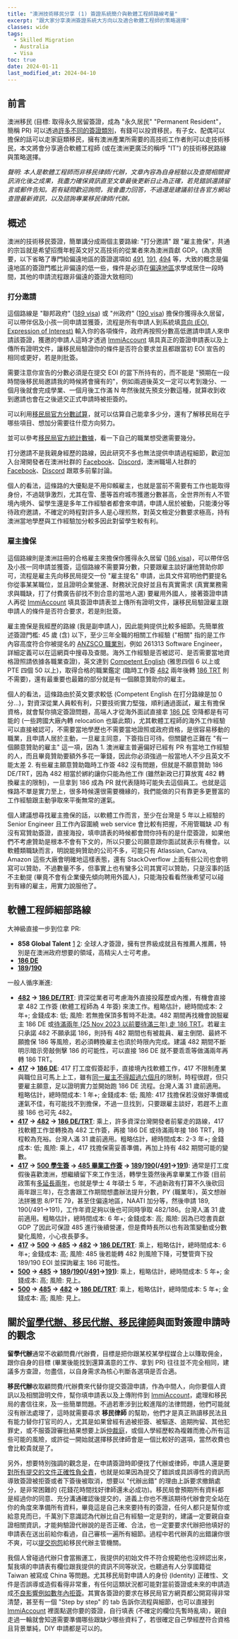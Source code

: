 ```yaml
---
title: "澳洲技術移民分享 (1) 簽證系統簡介與軟體工程師路線考量"
excerpt: "跟大家分享澳洲簽證系統大方向以及適合軟體工程師的策略選擇"
classes: wide
tags:
  - Skilled Migration
  - Australia
  - Visa
toc: true
date: 2024-01-11
last_modified_at: 2024-04-10
---
```


## 前言

澳洲移民 (目標: 取得永久居留簽證，成為 "永久居民" "Permanent Resident"，簡稱 PR) 可以透過[許多不同的簽證類別](https://immi.homeaffairs.gov.au/visas/permanent-resident/visa-options)，有錢可以投資移民，有子女、配偶可以擔保的話可以走家庭類移民，擁有澳洲產業所需要的高技術工作者則可以走技術移民，本文將會分享適合軟體工程師 (或在澳洲更廣泛的稱呼 "IT") 的技術移民路線與策略選擇。

*聲明: 本人是軟體工程師而非移民律師/代辦，文章內容為自身經驗以及查閱相關資訊消化後之成果，我盡力確保資訊直至文章最後更新日止為正確，若見錯誤還請留言或郵件告知。若有疑問歡迎詢問，我會盡力回答，不過還是建議前往各官方網站查證最新資訊，以及諮詢專業移民律師/代辦。*


## 概述

澳洲的技術移民簽證，簡單講分成兩個主要路線: "打分邀請" 跟 "雇主擔保"，共通的宗旨就是希望招攬年輕英文好又高技術的從業者來為澳洲貢獻 GDP。(為求簡要，以下省略了專門給偏遠地區的簽證選項如 [491][491], [191][191], [494][494] 等，大致的概念是偏遠地區的簽證門檻比非偏遠的低一些，條件是必須在[偏遠地區](https://immi.homeaffairs.gov.au/visas/working-in-australia/regional-migration/eligible-regional-areas)求學或居住一段時間，其他的申請流程跟非偏遠的簽證大致相同)

### 打分邀請

這個路線是 "聯邦政府" ([189 visa][189]) 或 "州政府" ([190 visa][190]) 擔保你獲得永久居留，可以帶伴侶及小孩一同申請並獲簽，流程是所有申請人到系統填[意向 (EOI, Expression of Interest)](https://immi.homeaffairs.gov.au/visas/working-in-australia/skillselect/expression-of-interest) 輸入你的各項條件，政府再按照分數高低邀請申請人來申請該簽證，獲邀的申請人這時才透過 [ImmiAccount][5] 填具真正的簽證申請表以及上傳所有證明文件，讓移民局驗證你的條件是否符合要求並且都跟當初 EOI 宣告的相同或更好，若是則批簽。

需要注意你宣告的分數必須是在提交 EOI 的當下所持有的，而不能是 "預期在一段時間後移民局邀請我的時候將會擁有的"，例如兩週後英文一定可以考到幾分、一個月後就會完成學業、一個月後工作滿 N 年然後就先預支分數這種，就算收到收到邀請也會在之後遞交正式申請時被拒簽的。

可以利用[移民局官方分數試算](https://immi.homeaffairs.gov.au/help-support/tools/points-calculator)，就可以估算自己能拿多少分，還有了解移民局在乎哪些項目、想加分需要往什麼方向努力。

並可以參考[移民局官方統計數據](https://api.dynamic.reports.employment.gov.au/anonap/extensions/hSKLS02_SkillSelect_EOI_Data/hSKLS02_SkillSelect_EOI_Data.html)，看一下自己的職業想受邀需要幾分。

打分邀請不是我親身經歷的路線，因此研究不多也無法提供申請過程細節，歡迎加入台灣開發者在澳洲社群的 [Facebook][1]、[Discord][2]，澳洲職場人社群的 [Facebook][3]、[Discord][4] 跟眾多前輩討論。

個人的看法，這條路的大優點是不用仰賴雇主，也就是當前不需要有工作也能取得身份，不過競爭激烈，尤其在雪、墨等首府城市獲邀分數甚高，全世界所有人不管境內境外、留學生還是多年工作經驗者都會來申請，申請人居於被動，只能湊分等待政府邀請，不確定的時程對許多人是心理煎熬，對英文檢定分數要求極高，持有澳洲當地學歷與工作經驗加分較多因此對留學生較有利。

### 雇主擔保

這個路線則是澳洲註冊的合格雇主來擔保你獲得永久居留 ([186 visa][186])，可以帶伴侶及小孩一同申請並獲簽，這個路線不需要算分數，只要跟雇主談好讓他贊助你即可，流程是雇主先向移民局提交一份 "雇主提名" 申請，出具文件寫明他們要提名你從事某某職位，並且證明企業營運、財務狀況良好並且有真實需求 (真實業務需求與職缺，打了付費廣告卻找不到合意的當地人選) 要雇用外國人，接著簽證申請人再從 [ImmiAccount][5] 填具簽證申請表並上傳所有證明文件，讓移民局驗證雇主跟申請人的條件是否符合要求，若是則批簽。

雇主擔保是我經歷的路線 (我是副申請人)，因此能夠提供比較多細節。先簡單敘述簽證門檻: 45 歲 (含) 以下，至少三年全職的相關工作經驗 ("相關" 指的是工作內容高度符合你被提名的 [ANZSCO 職業別](https://www.abs.gov.au/statistics/classifications/anzsco-australian-and-new-zealand-standard-classification-occupations/latest-release)，例如 261313 Software Engineer，詳細定義可以在這網頁中搜尋及查閱。海外工作經驗是否被認可、是否需要當地資格證照請依據各職業查證)，英文達到 [Competent English](https://immi.homeaffairs.gov.au/help-support/meeting-our-requirements/english-language/competent-english) (雅思四個 6 以上或 PTE 四個 50 以上)，取得合格的職業鑑定 (臨時工作簽 [482][482] 兩年後轉 [186 TRT](https://immi.homeaffairs.gov.au/visas/getting-a-visa/visa-listing/employer-nomination-scheme-186/temporary-residence-transition-stream) 則不需要)，還有最重要也最難的部分就是有一個願意贊助你的雇主。

個人的看法，這條路由於英文要求較低 (Competent English 在打分路線是加 0 分...)，對資深從業人員較有利，只要技術實力堅強，順利通過面試，雇主有擔保資格，就會幫你搞定簽證問題，高端人才從海外面試直接拿 [186 DE][186DE] 空降都是有可能的 (一些跨國大廠內轉 relocation 也屬此類)，尤其軟體工程師的海外工作經驗可以直接被認可，不需要當地學歷也不需要當地證照或政府資格，是很容易移動的職業，且申請人居於主動，一旦雇主同意，下簽指日可待。但關鍵也正難在 "有一個願意贊助的雇主" 這一項，因為 1. 澳洲雇主普遍偏好已經有 PR 有當地工作經驗的人，而且畢竟贊助要額外多花一筆錢，因此你必須強過一般當地人不少且英文不能太差 2. 有些雇主願意贊助臨時工作簽 482 沒有問題，但就是不願意贊助 186 DE/TRT，因為 482 相當於綁約讓你只能為他工作 (雖然新政已打算放寬 482 轉換雇主的限制)，一旦拿到 186 成為 PR 就代表隨時可能失去這個員工。也就是這條路不單是實力至上，很多時候還很需要機緣的，我們能做的只有靠更多更豐富的工作經驗跟主動爭取來平衡無常的運氣。

個人建議想尋找雇主擔保的話，以軟體工作而言，至少在台灣是 5 年以上經驗的 Senior Engineer 且工作內容圍繞 web service 會比較有把握，不用管職缺 JD 有沒有寫贊助簽證，直接海投，填申請表的時候都會問你持有的是什麼簽證，如果他們不考慮贊助是根本不會有下文的，所以只要公司願意跟你面試就表示有機會。以軟體類職缺而言，明說能夠贊助的公司不多，可能只有 Atlassian, Canva, Amazon 這些大廠會明確地這樣表態，還有 StackOverflow 上面有些公司也會明寫可以贊助，不過數量不多，但事實上也有蠻多公司其實可以贊助，只是沒事的話不主動提 (畢竟不會有企業優先傾向聘用外國人)，只能海投看看然後希望可以碰到有緣的雇主，用實力說服他了。

## 軟體工程師細部路線

大神級直接一步到位拿 PR:
- **858 Global Talent** [1](https://immi.homeaffairs.gov.au/visas/working-in-australia/visas-for-innovation/global-talent-independent-program) [2](https://immi.homeaffairs.gov.au/visas/getting-a-visa/visa-listing/global-talent-visa-858): 全球人才簽證，擁有世界級成就且有推薦人推薦，特別是在澳洲政府想要的領域，高精尖人士可考慮。
- **[186 DE][186DE]**
- **[189][189]/[190][190]**

一般人循序漸進:
- **[482][482] -> [186 DE/TRT][186]**: 資深從業者可考慮海外直接投履歷或內推，有機會直接拿 482 工作簽 (軟體工程師為 4 年簽) 來澳工作。粗略估計，總時間成本: 2 年+; 金錢成本: 低; 風險: 若無擔保頂多暫時不赴澳。482 期間再找機會說服雇主 186 DE 或[待滿兩年 (25 Nov 2023 以前要待滿三年) 走 186 TRT](https://immi.homeaffairs.gov.au/news-media/archive/article?itemId=1136)。若雇主只承諾 482 不願承諾 186，則持有 482 期間也有被裁員、雇主倒閉、最終不願擔保 186 等風險，若必須轉換雇主也須於時限內完成。建議 482 期間不斷明示暗示旁敲側擊 186 的可能性，可以直接 186 DE 就不要乖乖等做滿兩年再轉 186 TRT。
- **[417][417] -> [186 DE][186DE]**: 417 打工度假簽起手，直接境內找軟體工作，417 不限制產業與職位且可馬上上工，雖有[同一雇主不得超過六個月](https://immi.homeaffairs.gov.au/what-we-do/whm-program/specified-work-conditions/6-month-work-limitation)的限制，時程很趕，但只要雇主願意，足以證明實力並開始跑 186 DE 流程。台灣人滿 31 歲前適用。粗略估計，總時間成本: 1 年+; 金錢成本: 低; 風險: 417 找擔保若沒做好準備或運氣不佳，有可能找不到擔保，不過一旦找到，只要跟雇主談好，若趕不上直接 186 也可先 482。
- **[417][417] -> [482][482] -> [186 DE/TRT][186]**: 乘上，許多資深台灣開發者前輩走的路線，417 找軟體工作並轉換為 482 工作簽，再接 186 DE 或待滿兩年接 186 TRT，時程較為充裕。台灣人滿 31 歲前適用。粗略估計，總時間成本: 2-3 年+; 金錢成本: 低; 風險: 乘上，417 找擔保需妥善準備，再加上持有 482 期間可能的變數。
- **[417][417] -> [500 學生簽][500] -> [485 畢業工作簽][485] -> [189][189]/[190][190](/[491][491]->[191][191])**: 通常是打工度假後喜歡澳洲，想繼續留下來工作生活，轉學生簽然後再拿畢業工作簽 (目前政策有[多延長兩年](https://www.education.gov.au/extended-poststudy-work-rights-international-graduates)，也就是學士 4 年碩士 5 年，不過新政有打算不久後砍回兩年跟三年)，在念書跟工作期間想盡辦法提升分數，PY (職業年)，英文想辦法拼雅思 8/PTE 79，甚至住偏遠地區，NAATI 加分等，然後申請 189, 190(/491->191)，工作年資足夠以後也可同時爭取 482/186。台灣人滿 31 歲前適用。粗略估計，總時間成本: 6 年+; 金錢成本: 高; 風險: 因為已唸書貢獻 GDP 了因此可保證 485 進行後續營運，但是費時長所以也有政策變動或分數變化風險，小心夜長夢多。
- **[417][417] -> [500][500] -> [485][485] -> [482][482] -> [186 DE/TRT][186]**: 乘上，粗略估計，總時間成本: 6 年+; 金錢成本: 高; 風險: 485 後若能轉 482 則風險下降，可雙管齊下投 189/190 EOI 並探詢雇主 186 可能性。
- **[500][500] -> [485][485] -> [189][189]/[190][190](/[491][491]->[191][191])**: 乘上，粗略估計，總時間成本: 5 年+; 金錢成本: 高; 風險: 見上。
- **[500][500] -> [485][485] -> [482][482] -> [186 DE/TRT][186]**: 乘上，粗略估計，總時間成本: 5 年+; 金錢成本: 高; 風險: 見上。

## 關於[留學代辦、移民代辦、移民律師](https://www.mara.gov.au/get-help-visa-subsite/FIles/giving_immigration_assistance_in_australia_english.pdf)與面對簽證申請時的觀念

**留學代辦**通常不收顧問費/代辦費，目標是把你跟某校某學程媒合上以賺取佣金，跟你自身的目標 (畢業後能找到還算滿意的工作、拿到 PR) 往往並不完全相同，建議多方查證，勿盡信，以自身需求為核心判斷各選項是否合適。

**移民代辦**收取顧問費/代辦費來代替你提交簽證申請，作為中間人，向你要個人資訊以及相關證明文件，幫你填申請表以及上傳附件到 [ImmiAccount][5]，處理和移民局的書信往來，及一些簡單問題。不過若牽涉到比較進階的法律問題，他們可能就沒有辦法處理了，這時就需要尋求 **移民律師** 的幫助，他們才是真正熟讀移民法且有能力替你打官司的人，尤其是如果曾經有過被拒簽、被驅逐、逾期拘留、其他犯罪史，或不服簽證審批結果想要上訴[仲裁庭](https://www.aat.gov.au/)，或個人學經歷較為複雜而擔心所有這些可能的風險，或許從一開始就選擇移民律師會是一個比較好的選項，當然收費也會比較貴就是了。

另外，想要特別強調的觀念是，在申請簽證時即便找了代辦或律師，申請人還是要[對所有提交的文件正確性負全責](https://immi.homeaffairs.gov.au/help-support/who-can-help-with-your-application/using-a-migration-agent#content-index-4)，也就是如果因為提交了錯誤或具誤導性的資訊而導致簽證被拒簽或者下簽後被取消，想要以 "代辦出錯" 的理由上訴要求撤銷處分，是非常困難的 (花錢花時間找好律師還未必成功)。移民局會預期所有資料都是經過你的同意、充分溝通確認後提交的，道義上你也不應該期待代辦會完全站在你的角度來準備所有資料，畢竟這是自己未來要持有的簽證，任何人都只是幫你或給意見而已，千萬別下意識認為代辦比自己有經驗一定是對的，建議一定要親自查證相關資訊，才能夠驗證代辦說的是否正確、合法，也一定要要求代辦把他填好的申請表在送出前給你看過，自己審核一遍所有細節。過程中若代辦真的出錯讓你很不爽，可以[提交抱怨](https://www.mara.gov.au/get-help-with-a-visa/help-from-registered-agents/steps-to-choose/complain)給移民代辦主管機關。

我個人曾碰過代辦只會當搬運工，我提供的初始文件不符合規範他也沒辨認出來，幫我填的申請表有欄位跟我提供的資訊不同等狀況，也聽過有人分享國籍從 Taiwan 被寫成 China 等問題。尤其移民局對申請人的身份 (Identity) 正確性、文件是否誤導或造假看得非常重，有任何這類狀況都可能對當前簽證或未來的申請造成[不良影響例如數年內拒簽](https://immi.homeaffairs.gov.au/help-support/meeting-our-requirements/providing-accurate-information)。其實各簽證的要求在移民局官方網頁都公開寫得非常清楚，甚至有一個 "Step by step" 的 tab 告訴你流程與細節，也可以直接到 [ImmiAccount][5] 裡面點選你要的簽證，自行填表 (不確定的欄位先暫時亂填)，親自走過一輪就會知道需要準備哪些跟缺少哪些資料了，若很確定自己學經歷符合資格且背景單純，DIY 申請都是可以的。

[491]: <https://immi.homeaffairs.gov.au/visas/getting-a-visa/visa-listing/skilled-work-regional-provisional-491>
[191]: <https://immi.homeaffairs.gov.au/visas/getting-a-visa/visa-listing/skilled-regional-191>
[494]: <https://immi.homeaffairs.gov.au/visas/getting-a-visa/visa-listing/skilled-employer-sponsored-regional-494>
[500]: <https://immi.homeaffairs.gov.au/visas/getting-a-visa/visa-listing/student-500>
[485]: <https://immi.homeaffairs.gov.au/visas/getting-a-visa/visa-listing/temporary-graduate-485>
[189]: <https://immi.homeaffairs.gov.au/visas/getting-a-visa/visa-listing/skilled-independent-189>
[190]: <https://immi.homeaffairs.gov.au/visas/getting-a-visa/visa-listing/skilled-nominated-190>
[417]: <https://immi.homeaffairs.gov.au/visas/getting-a-visa/visa-listing/work-holiday-417>
[482]: <https://immi.homeaffairs.gov.au/visas/getting-a-visa/visa-listing/temporary-skill-shortage-482>
[186]: <https://immi.homeaffairs.gov.au/visas/getting-a-visa/visa-listing/employer-nomination-scheme-186>
[186DE]: <https://immi.homeaffairs.gov.au/visas/getting-a-visa/visa-listing/employer-nomination-scheme-186/direct-entry-stream>

[1]: <https://www.facebook.com/groups/tw.devs.in.au/>
[2]: <https://discord.gg/23KQEcE>
[3]: <https://www.facebook.com/groups/australiacareerforum>
[4]: <https://discord.gg/cnwFRQaabz>
[5]: <https://online.immi.gov.au/ola/app>
